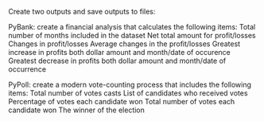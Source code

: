 Create two outputs and save outputs to files:

PyBank: create a financial analysis that calculates the following items:
    Total number of months included in the dataset
    Net total amount for profit/losses
    Changes in profit/losses
    Average changes in the profit/losses
    Greatest increase in profits both dollar amount and month/date of occurence
    Greatest decrease in profits both dollar amount and month/date of occurrence

PyPoll: create a modern vote-counting process that includes the following items:
    Total number of votes casts
    List of candidates who received votes
    Percentage of votes each candidate won
    Total number of votes each candidate won
    The winner of the election

